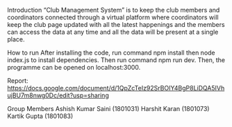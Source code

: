 Introduction
“Club Management System” is to keep the club members and coordinators connected through a virtual platform where coordinators will keep the club page updated with all the latest happenings and the members can access the data at any time and all the data will be present at a single place.

How to run
After installing the code, run command npm install then node index.js to install dependencies.  Then run command npm run dev. Then, the programme can be opened on localhost:3000.

Report: https://docs.google.com/document/d/1QpZcTeIz92SrBOIY4BgP8LiDQA5IVhujBU7m8nwg0Dc/edit?usp=sharing

Group Members
Ashish Kumar Saini (1801031)
Harshit Karan (1801073)
Kartik Gupta (1801083)
